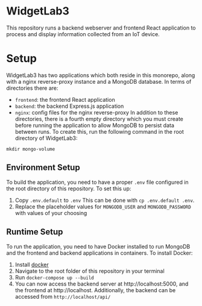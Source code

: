 # WidgetLab3
This repository runs a backend webserver and frontend React application to process and 
display information collected from an IoT device.

# Setup
WidgetLab3 has two applications which both reside in this monorepo, along with a nginx 
reverse-proxy instance and a MongoDB database. In terms of directories there are:
- `frontend`: the frontend React application
- `backend`: the backend Express.js application
- `nginx`: config files for the nginx reverse-proxy
In addition to these directories, there is a fourth empty directory which you must create before
running the application to allow MongoDB to persist data between runs. To create this, run the 
following command in the root directory of WidgetLab3:
```shell
mkdir mongo-volume
```
## Environment Setup
To build the application, you need to have a proper `.env` file configured in the root directory 
of this repository. To set this up:
1. Copy `.env.default` to `.env` This can be done with `cp .env.default .env`.
2. Replace the placeholder values for `MONGODB_USER` and `MONGODB_PASSWORD` with values of your choosing
## Runtime Setup
To run the application, you need to have Docker installed to run MongoDB and the frontend and
backend applications in containers. To install Docker:

1. Install [docker](https://docs.docker.com/get-docker/)
2. Navigate to the root folder of this repository in your terminal
3. Run `docker-compose up --build`
4. You can now access the backend server at http://localhost:5000, and the frontend at http://localhost. Additionally, the backend can be accessed from `http://localhost/api/`
